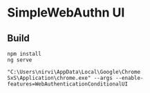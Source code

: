 # SimpleWebAuthn UI

## Build

```console
npm install
ng serve
```

```console
"C:\Users\nirvi\AppData\Local\Google\Chrome SxS\Application\chrome.exe" --args --enable-features=WebAuthenticationConditionalUI
```
